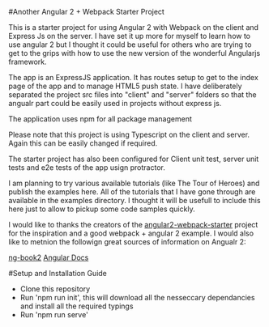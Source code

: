 #Another Angular 2 + Webpack Starter Project

This is a starter project for using Angular 2 with Webpack on the client and Express Js on the server. I have set it up more for myself to learn how to use angular 2 but I thought it could be useful for others who are trying to get to the grips with how to use the new version of the wonderful Angularjs framework.

The app is an ExpressJS application. It has routes setup to get to the index page of the app and to manage HTML5 push state. I have deliberately separated the project src files into "client" and "server" folders so that the angualr part could be easily used in projects without express js.

The application uses npm for all package management

Please note that this project is using Typescript on the client and server. Again this can be easily changed if required.

The starter project has also been configured for Client unit test, server unit tests and e2e tests of the app usign protractor.

I am planning to try various available tutorials (like The Tour of Heroes) and publish the examples here. All of the tutorials that I have gone through are available in the examples directory. I thought it will be usefull to include this here just to allow to pickup some code samples quickly.

I would like to thanks the creators of the [angular2-webpack-starter](https://github.com/AngularClass/angular2-webpack-starter) project for the inspiration and a good webpack + angular 2 example. I would also like to metnion the followign great sources of information on Angualr 2:

[ng-book2](https://www.ng-book.com/2/)
[Angular Docs](https://angular.io/docs/js/latest/)

#Setup and Installation Guide

- Clone this repository
- Run 'npm run init', this will download all the nesseccary dependancies and install all the required typings
- Run 'npm run serve' 